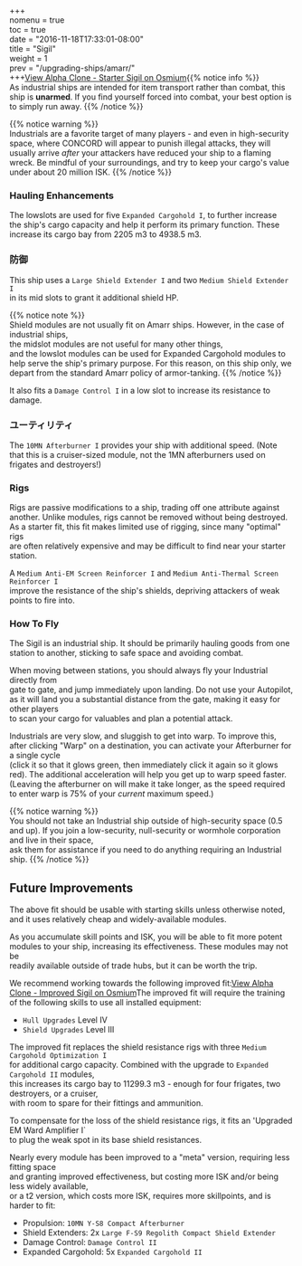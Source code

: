 +++  
nomenu = true  
toc = true  
date = "2016-11-18T17:33:01-08:00"  
title = "Sigil"  
weight = 1  
prev = "/upgrading-ships/amarr/"  
+++<object type="image/svg+xml" data="https://o.smium.org/api/convert/118471/svg/118471-alpha-clone---starter-sigil.svg?privatetoken=703829454870282240"><a href="https://o.smium.org/loadout/private/118471/703829454870282240">View Alpha Clone - Starter Sigil on Osmium</a></object>{{% notice info %}}  
As industrial ships are intended for item transport rather than combat, this ship is **unarmed**. If you find yourself forced into combat, your best option is to simply run away. {{% /notice %}}

{{% notice warning %}}  
Industrials are a favorite target of many players - and even in high-security space, where CONCORD will appear to punish illegal attacks, they will usually arrive *after* your attackers have reduced your ship to a flaming wreck. Be mindful of your surroundings, and try to keep your cargo's value under about 20 million ISK. {{% /notice %}}

### Hauling Enhancements

The lowslots are used for five `Expanded Cargohold I`, to further increase  
the ship's cargo capacity and help it perform its primary function. These increase its cargo bay from 2205 m3 to 4938.5 m3.

### 防御

This ship uses a `Large Shield Extender I` and two `Medium Shield Extender I`   
in its mid slots to grant it additional shield HP.

{{% notice note %}}  
Shield modules are not usually fit on Amarr ships. However, in the case of industrial ships,  
the midslot modules are not useful for many other things,  
and the lowslot modules can be used for Expanded Cargohold modules to help serve the ship's primary purpose. For this reason, on this ship only, we depart from the standard Amarr policy of armor-tanking. {{% /notice %}}

It also fits a `Damage Control I` in a low slot to increase its resistance to damage.

### ユーティリティ

The `10MN Afterburner I` provides your ship with additional speed. (Note  
that this is a cruiser-sized module, not the 1MN afterburners used on frigates and destroyers!)

### Rigs

Rigs are passive modifications to a ship, trading off one attribute against another. Unlike modules, rigs cannot be removed without being destroyed. As a starter fit, this fit makes limited use of rigging, since many "optimal" rigs  
are often relatively expensive and may be difficult to find near your starter station.

A `Medium Anti-EM Screen Reinforcer I` and `Medium Anti-Thermal Screen Reinforcer I`  
improve the resistance of the ship's shields, depriving attackers of weak points to fire into.

### How To Fly

The Sigil is an industrial ship. It should be primarily hauling goods from one  
station to another, sticking to safe space and avoiding combat.

When moving between stations, you should always fly your Industrial directly from  
gate to gate, and jump immediately upon landing. Do not use your Autopilot,  
as it will land you a substantial distance from the gate, making it easy for other players  
to scan your cargo for valuables and plan a potential attack.

Industrials are very slow, and sluggish to get into warp. To improve this,   
after clicking "Warp" on a destination, you can activate your Afterburner for a single cycle   
(click it so that it glows green, then immediately click it again so it glows red). The additional acceleration will help you get up to warp speed faster. (Leaving the afterburner on will make it take longer, as the speed required  
to enter warp is 75% of your *current* maximum speed.)

{{% notice warning %}}  
You should not take an Industrial ship outside of high-security space (0.5 and up). If you join a low-security, null-security or wormhole corporation and live in their space,  
ask them for assistance if you need to do anything requiring an Industrial ship. {{% /notice %}}

## Future Improvements

The above fit should be usable with starting skills unless otherwise noted,  
and it uses relatively cheap and widely-available modules.

As you accumulate skill points and ISK, you will be able to fit more potent  
modules to your ship, increasing its effectiveness. These modules may not be  
readily available outside of trade hubs, but it can be worth the trip.

We recommend working towards the following improved fit:<object type="image/svg+xml" data="https://o.smium.org/api/convert/118473/svg/118473-alpha-clone---improved-sigil.svg?privatetoken=1970777419153408000"><a href="https://o.smium.org/loadout/private/118473/1970777419153408000">View Alpha Clone - Improved Sigil on Osmium</a></object>The improved fit will require the training of the following skills to use all installed equipment:

* `Hull Upgrades` Level IV
* `Shield Upgrades` Level III

The improved fit replaces the shield resistance rigs with three `Medium Cargohold Optimization I`  
for additional cargo capacity. Combined with the upgrade to `Expanded Cargohold II` modules,  
this increases its cargo bay to 11299.3 m3 - enough for four frigates, two destroyers, or a cruiser,  
with room to spare for their fittings and ammunition.

To compensate for the loss of the shield resistance rigs, it fits an 'Upgraded EM Ward Amplifier I`  
to plug the weak spot in its base shield resistances.

Nearly every module has been improved to a "meta" version, requiring less fitting space  
and granting improved effectiveness, but costing more ISK and/or being less widely available,  
or a t2 version, which costs more ISK, requires more skillpoints, and is harder to fit:

* Propulsion: `10MN Y-S8 Compact Afterburner`
* Shield Extenders: 2x `Large F-S9 Regolith Compact Shield Extender`
* Damage Control: `Damage Control II`
* Expanded Cargohold: 5x `Expanded Cargohold II`